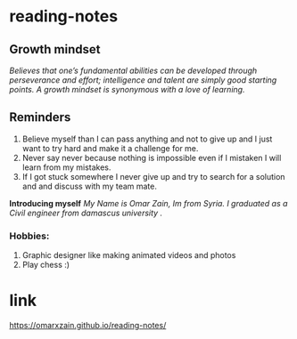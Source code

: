 # reading-notes

## Growth mindset
_Believes that one’s fundamental abilities can be developed through perseverance and effort; intelligence and talent are simply good starting points. A growth mindset is synonymous with a love of learning._

## Reminders 
1. Believe myself than I can pass anything and not to give up and I just want to try hard and make it a challenge for me.
2. Never say never because nothing is impossible even if I mistaken I will learn from my mistakes.
3. If I got stuck somewhere I never give up and try to search for a solution and and discuss with my team mate.

**Introducing myself**
*My Name is Omar Zain,
Im from Syria.
I graduated as a Civil engineer from damascus university .*

### Hobbies:
1. Graphic designer like making animated videos and photos
2. Play chess :)


# link
https://omarxzain.github.io/reading-notes/
